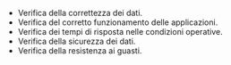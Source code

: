 - Verifica della correttezza dei dati.
- Verifica del corretto funzionamento delle applicazioni.
- Verifica dei tempi di risposta nelle condizioni operative.
- Verifica della sicurezza dei dati.
- Verifica della resistenza ai guasti.